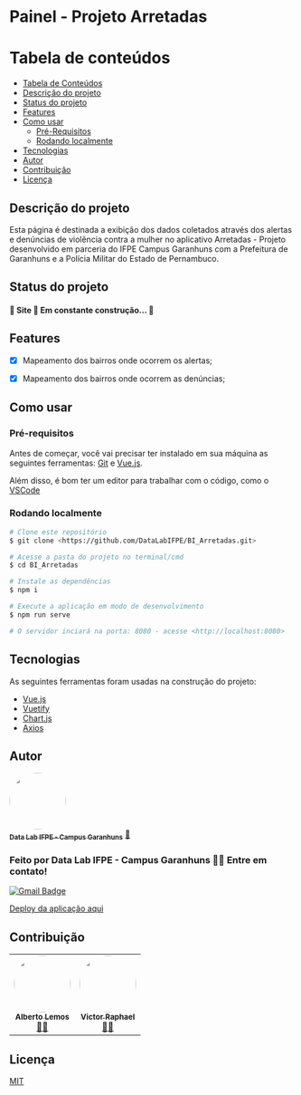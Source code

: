 # Painel - Projeto Arretadas

Tabela de conteúdos
=================
<!--ts-->
   * [Tabela de Conteúdos](#tabela-de-conteúdos)
   * [Descrição do projeto](#descrição-do-projeto)
   * [Status do projeto](#status-do-projeto)
   * [Features](#features)
   * [Como usar](#como-usar)
      * [Pré-Requisitos](#pré-requisitos)
      * [Rodando localmente](#rodando-localmente)
   * [Tecnologias](#tecnologias)
   * [Autor](#autor)
   * [Contribuição](#contribuição)
   * [Licença](#licença)
<!--te-->

## Descrição do projeto

<p>Esta página é destinada a exibição dos dados coletados através dos alertas e denúncias de violência contra a mulher no aplicativo Arretadas - Projeto desenvolvido em parceria do IFPE Campus Garanhuns com a Prefeitura de Garanhuns e a Polícia Militar do Estado de Pernambuco.</p>


## Status do projeto

<h4> 🚧  Site 🚀 Em constante construção...  🚧 </h4>


## Features

- [x] Mapeamento dos bairros onde ocorrem os alertas;
- [x] Mapeamento dos bairros onde ocorrem as denúncias;


## Como usar

### Pré-requisitos

Antes de começar, você vai precisar ter instalado em sua máquina as seguintes ferramentas:
[Git](https://git-scm.com) e [Vue.js](https://vuejs.org/). 

Além disso, é bom ter um editor para trabalhar com o código, como o [VSCode](https://code.visualstudio.com/)


### Rodando localmente

```bash
# Clone este repositório
$ git clone <https://github.com/DataLabIFPE/BI_Arretadas.git>

# Acesse a pasta do projeto no terminal/cmd
$ cd BI_Arretadas

# Instale as dependências
$ npm i

# Execute a aplicação em modo de desenvolvimento
$ npm run serve

# O servidor inciará na porta: 8080 - acesse <http://localhost:8080>
```


## Tecnologias

As seguintes ferramentas foram usadas na construção do projeto:

- [Vue.js](https://vuejs.org/)
- [Vuetify](https://vuetifyjs.com/)
- [Chart.js](https://www.chartjs.org/)
- [Axios](https://axios-http.com/)


## Autor

<a href="https://github.com/DataLabIFPE">
 <img style="border-radius: 50%;" src="https://avatars.githubusercontent.com/u/59116622?v=4" width="100px;" alt=""/>
 <br />
 <sub><b>Data Lab IFPE - Campus Garanhuns</b></sub></a> <a href="https://github.com/DataLabIFPE" title="Data Lab">🚀</a>


### Feito por Data Lab IFPE - Campus Garanhuns 👋🏽 Entre em contato!

[![Gmail Badge](https://img.shields.io/badge/-arretadasapp@gmail.com-c14438?style=flat-square&logo=Gmail&logoColor=white&link=mailto:arretadasapp@gmail.com)](mailto:arretadasapp@gmail.com)

<a href="https://arretadas.vercel.app/"> Deploy da aplicação aqui </a>

## Contribuição

<table>
  <tr>
    <td align="center"><a href="https://github.com/albertolemos"><img style="border-radius: 50%;" src="https://avatars.githubusercontent.com/u/51492348?v=4" width="100px;"           alt=""/><br /><sub><b>Alberto Lemos</b></sub></a><br /><a href="https://github.com/albertolemos" title="Alberto Lemos">👨‍🚀</a>
    </td>
    <td align="center"><a href="https://github.com/victoorraphael"><img style="border-radius: 50%;" src="https://avatars.githubusercontent.com/u/56162733?v=4" width="100px;"           alt=""/><br /><sub><b>Victor Raphael</b></sub></a><br /><a href="https://github.com/victoorraphael" title="Victor Raphael">👨‍🚀</a>
    </td>
  </tr>
</table>


## Licença

[MIT](LICENSE)
